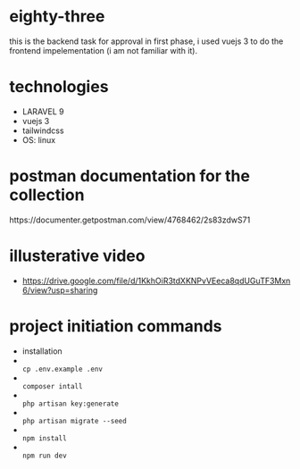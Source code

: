 # eighty-three
this is the backend task for approval in first phase, i used vuejs 3 to do the frontend impelementation (i am not familiar with it).

# technologies
 - LARAVEL 9
 - vuejs 3
 - tailwindcss
 - OS: linux
# postman documentation for the collection
<link>https://documenter.getpostman.com/view/4768462/2s83zdwS71</link>

# illusterative video
- https://drive.google.com/file/d/1KkhOiR3tdXKNPvVEeca8qdUGuTF3Mxn6/view?usp=sharing

# project initiation commands
- installation
- <code>
  cp .env.example .env
  </code>
- <code>
  composer intall
  </code>
- <code>
  php artisan key:generate
  </code>
- <code>
  php artisan migrate --seed
  </code>
- <code>
  npm install
  </code>
- <code>
  npm run dev
  </code>


